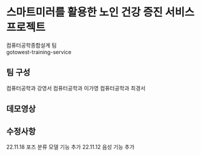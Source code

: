 # 스마트미러를 활용한 노인 건강 증진 서비스 프로젝트

컴퓨터공학종합설계 팀 <gotoWest> <br>
gotowest-training-service

## 팀 구성
컴퓨터공학과 강영서
컴퓨터공학과 이가영
컴퓨터공학과 최경서

## 데모영상


## 수정사항
22.11.18 포즈 분류 모델 기능 추가
22.11.12 음성 기능 추가
